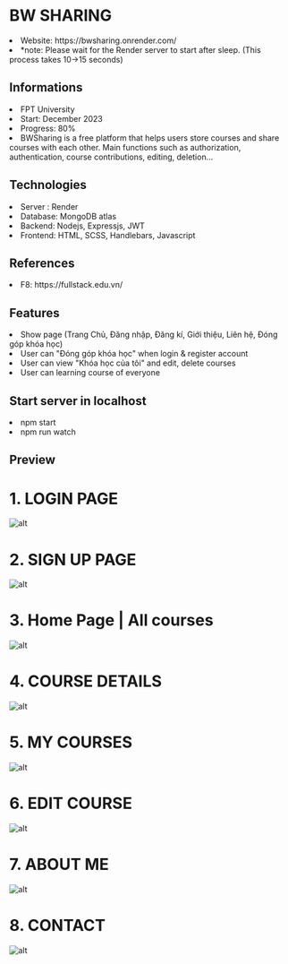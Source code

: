 <h1>BW SHARING</h1>
<li>Website: https://bwsharing.onrender.com/</li>
<li>*note: Please wait for the Render server to start after sleep. (This process takes 10->15 seconds)  </li>

<h2>Informations</h2>
<li> FPT University </li>
<li> Start: December 2023 </li>
<li>  Progress: 80% </li>
<li> BWSharing is a free platform that helps users store courses and share courses with each other. Main functions such as authorization, authentication, course contributions, editing, deletion...</li>

<h2> Technologies </h2>
<li>Server : Render</li>
<li>Database: MongoDB atlas</li>
<li> Backend:  Nodejs, Expressjs, JWT </li>
<li> Frontend: HTML, SCSS, Handlebars, Javascript</li>

<h2> References</h2>
<li> F8: https://fullstack.edu.vn/</li>

<h2> Features </h2>
<li> Show page (Trang Chủ, Đăng nhập, Đăng kí, Giới thiệu, Liên hệ, Đóng góp khóa học) </li>
<li> User can "Đóng góp khóa học" when login & register account</li>
<li> User can view "Khóa học của tôi" and edit, delete courses</li>
<li> User can learning course of everyone</li>


<h2> Start server in localhost </h2>
<li> npm start </li>
<li> npm run watch </li>
<h2> Preview </h2>
<h1> 1. LOGIN PAGE </h1>

![alt](https://lh3.googleusercontent.com/u/0/drive-viewer/AKGpihbDDWepCmZHZKSeN6oI9j-OUN0UwMQCA1N_YMB0qsBxcC8trvsBNqReiPiQLnGVXM_SXnGkoa2cNun1mf_eTXVrbXcn6KcX8Q=w1765-h1365-v0)

<h1> 2. SIGN UP PAGE </h1>

![alt](https://lh3.googleusercontent.com/u/0/drive-viewer/AKGpihaN_dLLKsvVHFd6eDk4mMXXDQRCZtAS8VOVPYajnmhRpkxSAaupt-UWyuBFaWyAupaZ-ID3fRaZ8dHPbblZFF69ZI8B=w1765-h1365-v0)
<h1> 3. Home Page | All courses  </h1>

![alt](https://lh3.googleusercontent.com/u/0/drive-viewer/AKGpihZH0ikJwV2o3iwurth5JiSzIo6uDujON5abOz8fXNYlaAue7-FtrL2axkv_LJzO2Rhzf9BXb8tG39265Ks9kwBBW0CtVwdoAYE=w2561-h1365-v0)
<h1> 4. COURSE DETAILS  </h1>

![alt](https://lh3.googleusercontent.com/u/0/drive-viewer/AKGpihbGUchz3Er9Ea5Z05TiDJVtAFk5l_5NIJO_Yv5rqgyzjVMgO34gQwgd2fDREvAvX8GuivNtftb9YKJIKpKDJVjK-MiL_gyRng=w1765-h1365-v0)
<h1> 5. MY COURSES  </h1>

![alt](https://lh3.googleusercontent.com/u/0/drive-viewer/AKGpihY3qu24sC3nY5a_fHdt815-KJxKbjUcOj7-Oc7gr48vrK7dJ5v7QF0wUispcxj8FD5cq5sID1YoXPkK0b77BTFk_uVbQd-hAJ4=w1765-h1365-v0)
<h1> 6. EDIT COURSE  </h1>

![alt](https://lh3.googleusercontent.com/u/0/drive-viewer/AKGpihbmZmuvb5ze92DBIOeml3oXOKErzeolSyaRf2eNcHLnHwa_4wcHeEPLAketsX-UrQu_RAkxb9fzoxgEUsfy5Si38kJWhJpkd38=w1765-h1365-v0)
<h1> 7. ABOUT ME  </h1>

![alt](https://lh3.googleusercontent.com/u/0/drive-viewer/AKGpihYCuqZHqLkNwjVbJeBVvM-Uqm4J9UeNBtgh4TV9FLvXpZfvrlOrEMvvdRpkpMNRGp4WWtZXLnNdOTW3oD2QNHPBhpr_-YAMeMg=w1765-h1365-v0)
<h1> 8. CONTACT  </h1>

![alt](https://lh3.googleusercontent.com/u/0/drive-viewer/AKGpihYXjoLv6_kfzROb73LIUnAguSw4s2MYGRjQTSiDvYekE5WBmrcZr3vimnX5kP-wzfubIh5xJewJ2YBwilh9jwo8EubJEk2x1co=w1765-h1365-v0)
